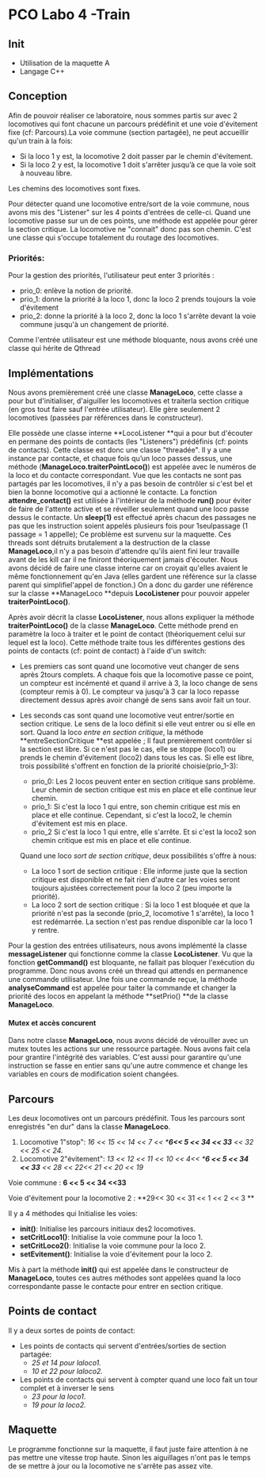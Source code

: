 # **PCO Labo 4 -Train**

## **Init**

- Utilisation de la maquette A
- Langage C++

## **Conception**

Afin de pouvoir réaliser ce laboratoire, nous sommes partis sur avec 2 locomotives qui font chacune un parcours prédéfinit et une voie d'évitement fixe (cf: Parcours).La voie commune (section partagée), ne peut accueillir qu'un train à la fois:

- Si la loco 1 y est, la locomotive 2 doit passer par le chemin d'évitement.
- Si la loco 2 y est, la locomotive 1 doit s'arrêter jusqu’à ce que la voie soit à nouveau libre.

Les chemins des locomotives sont fixes.

Pour détecter quand une locomotive entre/sort de la voie commune, nous avons mis des "Listener" sur les 4 points d'entrées de celle-ci. Quand une locomotive passe sur un de ces points, une méthode est appelée pour gérer la section critique. La locomotive ne "connait" donc pas son chemin. C'est une classe qui s'occupe totalement du routage des locomotives.

### **Priorités:**

Pour la gestion des priorités, l'utilisateur peut enter 3 priorités :

- prio_0: enlève la notion de priorité.
- prio_1: donne la priorité à la loco 1, donc la loco 2 prends toujours la voie d'évitement
- prio_2: donne la priorité à la loco 2, donc la loco 1 s'arrête devant la voie commune jusqu'à un changement de priorité.

Comme l'entrée utilisateur est une méthode bloquante, nous avons créé une classe qui hérite de Qthread

## **Implémentations**

Nous avons premièrement créé une classe **ManageLoco**, cette classe a pour but d'initialiser, d'aiguiller les locomotives et traiterla section critique (en gros tout faire sauf l'entrée utilisateur). Elle gère seulement 2 locomotives (passées par références dans le constructeur).

Elle possède une classe interne **LocoListener **qui a pour but d'écouter en permane des points de contacts (les "Listeners") prédéfinis (cf: points de contacts). Cette classe est donc une classe "threadée". Il y a une instance par contacte, et chaque fois qu’un loco passes dessus, une méthode (**ManageLoco.traiterPointLoco()**) est appelée avec le numéros de la loco et du contacte correspondant. Vue que les contacts ne sont pas partagés par les locomotives, il n'y a pas besoin de contrôler si c'est bel et bien la bonne locomotive qui a actionné le contacte. La fonction **attendre_contact()** est utilisée à l'intérieur de la méthode **run()** pour éviter de faire de l'attente active et se réveiller seulement quand une loco passe dessus le contacte. Un **sleep(1)** est effectué après chacun des passages ne pas que les instruction soient appelés plusieurs fois pour 1seulpassage (1 passage = 1 appelle); Ce problème est survenu sur la maquette. Ces threads sont détruits brutalement a la destruction de la classe **ManageLoco**,il n'y a pas besoin d'attendre qu'ils aient fini leur travaille avant de les kill car il ne finiront théoriquement jamais d'écouter. Nous avons décidé de faire une classe interne car on croyait qu'elles avaient le même fonctionnement qu'en Java (elles gardent une référence sur la classe parent qui simplifiel'appel de fonction.) On a donc du garder une référence sur la classe **ManageLoco **depuis **LocoListener** pour pouvoir appeler **traiterPointLoco()**.

Après avoir décrit la classe **LocoListener**, nous allons expliquer la méthode **traiterPointLoco()** de la classe **ManageLoco**. Cette méthode prend en paramètre la loco à traiter et le point de contact (théoriquement celui sur lequel est la loco). Cette méthode traite tous les différentes gestions des points de contacts (cf: point de contact) à l'aide d'un switch:

- Les premiers cas sont quand une locomotive veut changer de sens après 2tours complets. A chaque fois que la locomotive passe ce point, un compteur est incémenté et quand il arrive à 3, la loco change de sens (compteur remis à 0). Le compteur va jusqu'à 3 car la loco repasse directement dessus après avoir changé de sens sans avoir fait un tour.

- Les seconds cas sont quand une locomotive veut entrer/sortie en section critique. Le sens de la loco définit si elle veut entrer ou si elle en sort. Quand la loco *entre en section critique*, la méthode **entreSectionCritique **est appelée ; Il faut premièrement contrôler si la section est libre. Si ce n'est pas le cas, elle se stoppe (loco1) ou prends le chemin d'évitement (loco2) dans tous les cas. Si elle est libre, trois possibilité s'offrent en fonction de la priorité choisie(prio_1-3):

  - prio_0: Les 2 locos peuvent enter en section critique sans problème. Leur chemin de section critique est mis en place et elle continue leur chemin.
  - prio_1: Si c'est la loco 1 qui entre, son chemin critique est mis en place et elle continue. Cependant, si c'est la loco2, le chemin d'évitement est mis en place.
  - prio_2 Si c'est la loco 1 qui entre, elle s'arrête. Et si c'est la loco2 son chemin critique est mis en place et elle continue.

  Quand une loco *sort de section critique*, deux possibilités s'offre à nous: 

  - La loco 1 sort de section critique : Elle informe juste que la section critique est disponible et ne fait rien d'autre car les voies seront toujours ajustées correctement pour la loco 2 (peu importe la priorité).
  - La loco 2 sort de section critique : Si la loco 1 est bloquée et que la priorité n'est pas la seconde (prio_2, locomotive 1 s'arrête), la loco 1 est redémarrée. La section n'est pas rendue disponible car la loco 1 y rentre.

Pour la gestion des entrées utilisateurs, nous avons implémenté la classe **messageListener** qui fonctionne comme la classe **LocoListener**. Vu que la fonction **getCommand()** est bloquante, ne fallait pas bloquer l'exécution du programme. Donc nous avons créé un thread qui attends en permanence une commande utilisateur. Une fois une commande reçue, la méthode **analyseCommand** est appelée pour taiter la commande et changer la priorité des locos en appelant la méthode **setPrio() **de la classe **ManageLoco**.

#### Mutex et accès concurent

Dans notre classe **ManageLoco**, nous avons décidé de vérouiller avec un mutex toutes les actions sur une ressource partagée. Nous avons fait cela pour grantire l'intégrité des variables. C'est aussi pour garantire qu'une instruction se fasse en entier sans qu'une autre commence et change les variables en cours de modification soient changées.

## **Parcours**

Les deux locomotives ont un parcours prédéfinit. Tous les parcours sont enregistrés "en dur" dans la classe **ManageLoco**.

1. Locomotive 1"stop": *16 << 15 << 14 << 7 << \***6<< 5 << 34 << 33** << 32 << 25 << 24.*
2. Locomotive 2"évitement": *13 << 12 << 11 << 10 << 4<< \***6 << 5 << 34 << 33** << 28 << 22<< 21 << 20 << 19*

Voie commune : **6 << 5 << 34 <<33**

Voie d'évitement pour la locomotive 2 : **29<< 30 << 31 << 1 << 2 << 3 **

Il y a 4 méthodes qui Initialise les voies:

- **init()**: Initialise les parcours initiaux des2 locomotives.
- **setCritLoco1()**: Initialise la voie commune pour la loco 1.
- **setCritLoco2()**: Initialise la voie commune pour la loco 2.
- **setEvitement()**: Initialise la voie d'évitement pour la loco 2.

Mis à part la méthode **init()** qui est appelée dans le constructeur de **ManageLoco**, toutes ces autres méthodes sont appelées quand la loco correspondante passe le contacte pour entrer en section critique.

## **Points de contact**

Il y a deux sortes de points de contact:

- Les points de contacts qui servent d'entrées/sorties de section partagée:
  -  *25 et 14 pour laloco1.*
  - *10 et 22 pour laloco2.*
- Les points de contacts qui servent à compter quand une loco fait un tour complet et à inverser le sens 
  - *23 pour la loco1*.
  - *19 pour la loco2.*

## Maquette

Le programme fonctionne sur la maquette, il faut juste faire attention à ne pas mettre une vitesse trop haute. Sinon les aiguillages n'ont pas le temps de se mettre à jour ou la locomotive ne s'arrête pas assez vite.

 